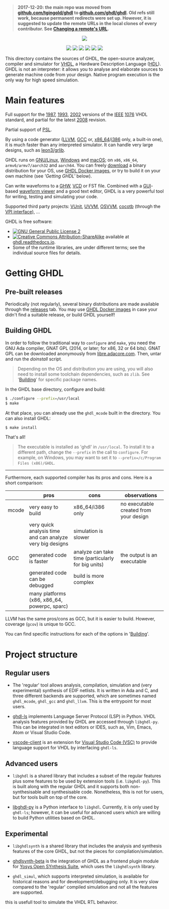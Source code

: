 
> **2017-12-20: the main repo was moved from [github.com/tgingold/ghdl](https://github.com/tgingold/ghdl) to [github.com/ghdl/ghdl](https://github.com/ghdl/ghdl). Old refs still work, because permanent redirects were set up. However, it is suggested to update the remote URLs in the local clones of every contributor. See
[Changing a remote's URL](https://help.github.com/articles/changing-a-remote-s-url/).**

<p align="center">
  <img src="./logo.png"/>
</p>

<p align="center">
  <a title="Read the Docs" href="http://ghdl.readthedocs.io"><img src="https://img.shields.io/readthedocs/ghdl.svg?longCache=true&style=flat-square&logo=read-the-docs&logoColor=e8ecef"></a><!--
  -->
  <a title="Join the chat at https://gitter.im/ghdl1/Lobby" href="https://gitter.im/ghdl1/Lobby?utm_source=badge&utm_medium=badge&utm_campaign=pr-badge&utm_content=badge"><img src="https://img.shields.io/badge/chat-on%20gitter-4db797.svg?longCache=true&style=flat-square&logo=gitter&logoColor=e8ecef"></a><!--
  -->
  <a title="Linux/Mac boxes at Travis-CI" href="https://travis-ci.org/ghdl/ghdl/branches"><img src="https://img.shields.io/travis/ghdl/ghdl/master.svg?longCache=true&style=flat-square&logo=travis-ci&logoColor=e8ecef"></a><!--
  -->
  <a title="AppVeyor branch" href="https://ci.appveyor.com/project/tgingold/ghdl-psgys/history"><img src="https://img.shields.io/appveyor/ci/tgingold/ghdl-psgys/master.svg?logo=appveyor&logoColor=e8ecef&style=flat-square"></a><!--
  -->
  <a title="Docker Images" href="https://github.com/ghdl/docker"><img src="https://img.shields.io/docker/pulls/ghdl/ghdl.svg?logo=docker&logoColor=e8ecef&style=flat-square&label=docker"></a><!--
  -->
  <a title="Releases" href="https://github.com/ghdl/ghdl/releases"><img src="https://img.shields.io/github/commits-since/ghdl/ghdl/latest.svg?longCache=true&style=flat-square"></a>
</p>

This directory contains the sources of GHDL, the open-source analyzer, compiler and simulator for [VHDL](https://en.wikipedia.org/wiki/VHDL), a Hardware Description Language ([HDL](https://en.wikipedia.org/wiki/Hardware_description_language)). GHDL is not an interpreter: it allows you to analyse and elaborate sources to generate machine code from your design. Native program execution is the only way for high speed simulation.

# Main features

Full support for the [1987](http://ieeexplore.ieee.org/document/26487/), [1993](http://ieeexplore.ieee.org/document/392561/), [2002](http://ieeexplore.ieee.org/document/1003477/) versions of the [IEEE](www.ieee.org) [1076](http://standards.ieee.org/develop/wg/P1076.html) VHDL standard, and partial for the latest [2008](http://ieeexplore.ieee.org/document/4772740/) revision.

Partial support of [PSL](https://en.wikipedia.org/wiki/Property_Specification_Language).

By using a code generator ([LLVM](http://llvm.org/), [GCC](http://gcc.gnu.org/) or, [x86_64](https://en.wikipedia.org/wiki/X86-64)/[i386](https://en.wikipedia.org/wiki/Intel_80386) only, a built-in one), it is much faster than any interpreted simulator. It can handle very large designs, such as [leon3/grlib](http://www.gaisler.com/index.php/downloads/leongrlib).

GHDL runs on [GNU/Linux](http://en.wikipedia.org/wiki/Linux_distribution), [Windows](http://en.wikipedia.org/wiki/Microsoft_Windows) and [macOS](http://en.wikipedia.org/wiki/MacOS); on `x86`, `x86_64`, `armv6/armv7/aarch32` and `aarch64`. You can freely [download](https://github.com/ghdl/ghdl/releases) a binary distribution for your OS, use [GHDL Docker images](https://github.com/ghdl/docker), or try to build it on your own machine (see *'Getting GHDL'* below).

Can write waveforms to a [GHW](http://ghdl.readthedocs.io/en/latest/using/Simulation.html?highlight=GHW#cmdoption-wave), [VCD](https://en.wikipedia.org/wiki/Value_change_dump) or FST file. Combined with a [GUI](http://en.wikipedia.org/wiki/Graphical_user_interface)-based [waveform viewer](https://en.wikipedia.org/wiki/Waveform_viewer) and a good text editor, GHDL is a very powerful tool for writing, testing and simulating your code.

Supported third party projects: [VUnit](https://vunit.github.io), [UVVM](https://github.com/UVVM/UVVM), [OSVVM](http://osvvm.org), [cocotb](https://github.com/potentialventures/cocotb) (through the [VPI interface](https://en.wikipedia.org/wiki/Verilog_Procedural_Interface)), ...

GHDL is free software:

- [![GNU General Public License 2](https://img.shields.io/badge/code%20license-GPLv2-bd0000.svg?longCache=true&style=flat-square&label=license&logo=gnu)](https://github.com/ghdl/ghdl/blob/master/COPYING.md)
- [![Creative Commons Attribution-ShareAlike](https://img.shields.io/badge/doc%20license-Creative%20Commons%20Attribution--ShareAlike--4.0-aab2ab.svg?longCache=true&style=flat-square)](https://github.com/ghdl/ghdl/blob/master/doc/COPYING_DOC.md) available at [ghdl.readthedocs.io](https://ghdl.readthedocs.io).
- Some of the runtime libraries, are under different terms; see the individual source files for details.

# Getting GHDL

## Pre-built releases

Periodically (not regularly), several binary distributions are made available through the [releases](https://github.com/ghdl/ghdl/releases) tab. You may use [GHDL Docker images](https://github.com/ghdl/docker) in case your didn't find a suitable release, or build GHDL yourself!

## Building GHDL

In order to follow the traditional way to `configure` and `make`, you need the GNU Ada compiler, GNAT GPL (2014, or later; for x86, 32 or 64 bits). GNAT GPL can be downloaded anonymously from [libre.adacore.com](http://libre.adacore.com/tools/gnat-gpl-edition/). Then, untar and run the *doinstall* script.

> Depending on the OS and distribution you are using, you will also need to install some toolchain dependencies, such as `zlib`. See '[Building](http://ghdl.readthedocs.io/en/latest/building/Building.html)' for specific package names.

In the GHDL base directory, configure and build:
```sh
$ ./configure --prefix=/usr/local
$ make
```

At that place, you can already use the `ghdl_mcode` built in the directory. You can also install GHDL:

```sh
$ make install
```

That's all!

> The executable is installed as 'ghdl' in `/usr/local`. To install it to a different path, change the `--prefix` in the call to `configure`. For example, on Windows, you may want to set it to `--prefix=/c/Program Files (x86)/GHDL`.

---

Furthermore, each supported compiler has its pros and cons. Here is a short comparison:

| | pros | cons | observations |
|---|---|---|---|
|mcode | very easy to build | x86_64/i386 only | no executable created from your design |
| | very quick analysis time and can analyze very big designs | simulation is slower | |
| GCC | generated code is faster | analyze can take time (particularly for big units) | the output is an executable |
| | generated code can be debugged | build is more complex |
| | many platforms (x86, x86_64, powerpc, sparc) | |

LLVM has the same pros/cons as GCC, but it is easier to build. However, coverage (`gcov`) is unique to GCC.

You can find specific instructions for each of the options in '[Building](http://ghdl.readthedocs.io/en/latest/building/Building.html)'.

# Project structure

## Regular users

- The 'regular' tool allows analysis, compilation, simulation and (very experimental) synthesis of EDIF netlists. It is written in Ada and C, and three different backends are supported, which are sometimes named `ghdl_mcode`, `ghdl_gcc` and `ghdl_llvm`. This is the entrypoint for most users.

- [ghdl-ls](https://github.com/ghdl/ghdl-language-server/tree/master/ghdl-ls) implements Language Server Protocol (LSP) in Python. VHDL analysis features provided by GHDL are accessed through `libghdl-py`. This can be integrated in text editors or IDES, such as, Vim, Emacs, Atom or Visual Studio Code.

- [vscode-client](https://github.com/ghdl/ghdl-language-server/tree/master/vscode-client) is an extension for [Visual Studio Code (VSC)](https://code.visualstudio.com/) to provide language support for VHDL by interfacing `ghdl-ls`.


## Advanced users

- `libghdl` is a shared library that includes a subset of the regular features plus some features to be used by extension tools (i.e. `libghdl-py`). This is built along with the regular GHDL and it supports both non-synthesisable and synthesisable code. Nonetheless, this is not for users, but for tools built on top of the core.

- [libghdl-py](python/libghdl) is a Python interface to `libghdl`. Currently, it is only used by `ghdl-ls`; however, it can be useful for advanced users which are willing to build Python utilities based on GHDL.

## Experimental

- `libghdlsynth` is a shared library that includes the analysis and synthesis features of the core GHDL, but not the pieces for compilation/simulation.

- [ghdlsynth-beta](https://github.com/tgingold/ghdlsynth-beta) is the integration of GHDL as a frontend plugin module for [Yosys Open SYnthesis Suite](http://www.clifford.at/yosys/), which uses the `libghdlsynth` library.

- `ghdl_simul`, which supports interpreted simulation, is available for historical reasons and for development/debugging only. It is very slow compared to the 'regular' compiled simulation and not all the features are supported.

this is usefull tool to simulate the VHDL RTL behaviror.
